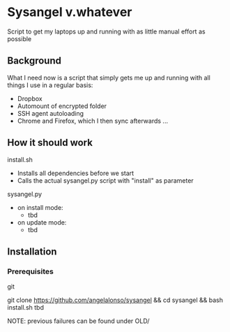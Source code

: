 # Sysangel v.whatever

Script to get my laptops up and running with as little manual effort as possible

## Background

What I need now is a script that simply gets me up and running with all things I use in a regular basis:
- Dropbox
- Automount of encrypted folder
- SSH agent autoloading
- Chrome and Firefox, which I then sync afterwards
...

## How it should work

install.sh
- Installs all dependencies before we start
- Calls the actual sysangel.py script with "install" as parameter

sysangel.py
- on install mode:
  - tbd
- on update mode:
  - tbd

## Installation

### Prerequisites

git

git clone https://github.com/angelalonso/sysangel && cd sysangel && bash install.sh
tbd

NOTE: previous failures can be found under OLD/
